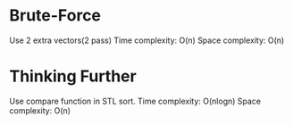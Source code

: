# Brute-Force
Use 2 extra vectors(2 pass)
Time complexity: O(n)
Space complexity: O(n)

# Thinking Further
Use compare function in STL sort.
Time complexity: O(nlogn)
Space complexity: O(n)
